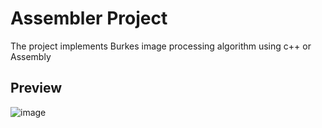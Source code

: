 # Assembler Project
The project implements Burkes image processing algorithm using c++ or Assembly
## Preview
![image](https://github.com/dxrgrabowski/AssemblerProject/assets/92030397/537b0dbc-48fb-4fd2-9a21-d9c3858087cf)
